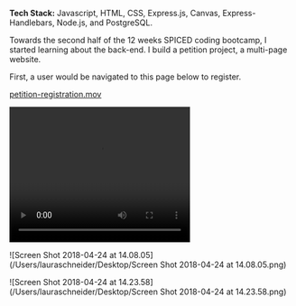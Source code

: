 **Tech Stack:** Javascript, HTML, CSS, Express.js, Canvas, Express-Handlebars, Node.js, and PostgreSQL.



Towards the second half of the 12 weeks SPICED coding bootcamp, I started learning about the back-end. I build a petition project, a multi-page website.

First, a user would be navigated to this page below to register.

[petition-registration.mov](/petition-registration.mov)



<video width="320" height="240" controls>
  <source src="petition-registration.mov" type="video/mp4">
</video>

![Screen Shot 2018-04-24 at 14.08.05](/Users/lauraschneider/Desktop/Screen Shot 2018-04-24 at 14.08.05.png)



![Screen Shot 2018-04-24 at 14.23.58](/Users/lauraschneider/Desktop/Screen Shot 2018-04-24 at 14.23.58.png)